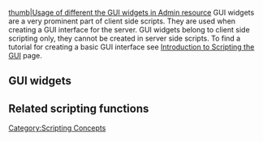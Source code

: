 [thumb|Usage of different the GUI widgets in Admin resource](/Image:AdminGUI.png.md "wikilink") GUI widgets are a very prominent part of client side scripts. They are used when creating a GUI interface for the server. GUI widgets belong to client side scripting only, they cannot be created in server side scripts. To find a tutorial for creating a basic GUI interface see [Introduction to Scripting the GUI](/Introduction_to_Scripting_the_GUI.md "wikilink") page.

GUI widgets
-----------

Related scripting functions
---------------------------

[Category:Scripting Concepts](/Category:Scripting_Concepts.md "wikilink")
